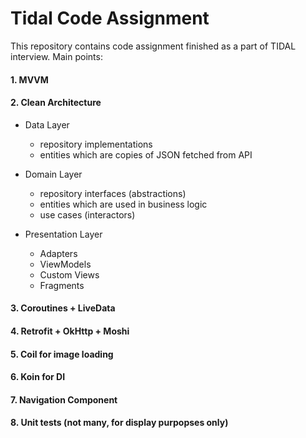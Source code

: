 # Tidal Code Assignment

This repository contains code assignment finished as a part of TIDAL interview. Main points:

#### 1. MVVM
#### 2. Clean Architecture
- Data Layer
  - repository implementations 
  - entities which are copies of JSON fetched from API
  
- Domain Layer
  - repository interfaces (abstractions)
  - entities which are used in business logic
  - use cases (interactors)
  
- Presentation Layer
  - Adapters
  - ViewModels
  - Custom Views
  - Fragments

#### 3. Coroutines + LiveData
#### 4. Retrofit + OkHttp + Moshi
#### 5. Coil for image loading
#### 6. Koin for DI
#### 7. Navigation Component
#### 8. Unit tests (not many, for display purpopses only)
